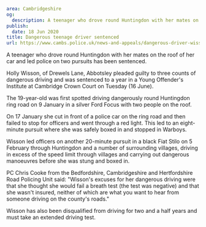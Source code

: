 ```yaml
area: Cambridgeshire
og:
  description: A teenager who drove round Huntingdon with her mates on the roof of her car and led police on two pursuits has been sentenced.
publish:
  date: 18 Jun 2020
title: Dangerous teenage driver sentenced
url: https://www.cambs.police.uk/news-and-appeals/dangerous-driver-wisson
```

A teenager who drove round Huntingdon with her mates on the roof of her car and led police on two pursuits has been sentenced.

Holly Wisson, of Drewels Lane, Abbotsley pleaded guilty to three counts of dangerous driving and was sentenced to a year in a Young Offender's Institute at Cambridge Crown Court on Tuesday (16 June).

The 19-year-old was first spotted driving dangerously round Huntingdon ring road on 9 January in a silver Ford Focus with two people on the roof.

On 17 January she cut in front of a police car on the ring road and then failed to stop for officers and went through a red light. This led to an eight-minute pursuit where she was safely boxed in and stopped in Warboys.

Wisson led officers on another 20-minute pursuit in a black Fiat Stilo on 5 February through Huntingdon and a number of surrounding villages, driving in excess of the speed limit through villages and carrying out dangerous manoeuvres before she was stung and boxed in.

PC Chris Cooke from the Bedfordshire, Cambridgeshire and Hertfordshire Road Policing Unit said: "Wisson's excuses for her dangerous driving were that she thought she would fail a breath test (the test was negative) and that she wasn't insured, neither of which are what you want to hear from someone driving on the county's roads."

Wisson has also been disqualified from driving for two and a half years and must take an extended driving test.
